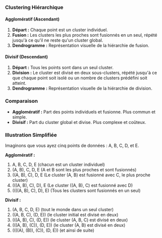 ### Clustering Hiérarchique

#### Agglomératif (Ascendant)
1. **Départ :** Chaque point est un cluster individuel.
2. **Fusion :** Les clusters les plus proches sont fusionnés en un seul, répété jusqu'à ce qu'il ne reste qu'un cluster global.
3. **Dendrogramme :** Représentation visuelle de la hiérarchie de fusion.

#### Divisif (Descendant)
1. **Départ :** Tous les points sont dans un seul cluster.
2. **Division :** Le cluster est divisé en deux sous-clusters, répété jusqu'à ce que chaque point soit isolé ou un nombre de clusters prédéfini soit atteint.
3. **Dendrogramme :** Représentation visuelle de la hiérarchie de division.

### Comparaison
- **Agglomératif :** Part des points individuels et fusionne. Plus commun et simple.
- **Divisif :** Part du cluster global et divise. Plus complexe et coûteux.

### Illustration Simplifiée

Imaginons que vous ayez cinq points de données : A, B, C, D, et E.

**Agglomératif :**
1. A, B, C, D, E (chacun est un cluster individuel)
2. (A, B), C, D, E (A et B sont les plus proches et sont fusionnés)
3. ((A, B), C), D, E (Le cluster (A, B) est fusionné avec C, le plus proche cluster)
4. (((A, B), C), D), E (Le cluster ((A, B), C) est fusionné avec D)
5. ((((A, B), C), D), E) (Tous les clusters sont fusionnés en un seul)

**Divisif :**
1. (A, B, C, D, E) (tout le monde dans un seul cluster)
2. ((A, B, C), (D, E)) (le cluster initial est divisé en deux)
3. (((A, B), C), (D, E)) (le cluster (A, B, C) est divisé en deux)
4. (((A, B), (C)), (D, E)) (le cluster (A, B) est divisé en deux)
5. ((((A), (B)), (C)), (D, E)) (et ainsi de suite)
